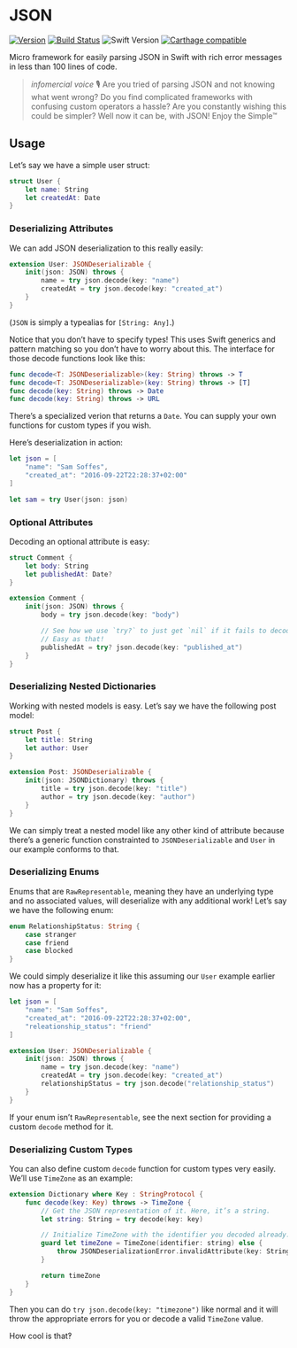 # JSON

[![Version](https://img.shields.io/github/release/soffes/JSON.svg)](https://github.com/soffes/JSON/releases)
[![Build Status](https://travis-ci.org/soffes/JSON.svg?branch=master)](https://travis-ci.org/soffes/JSON)
![Swift Version](https://img.shields.io/badge/swift-4.0-orange.svg)
[![Carthage compatible](https://img.shields.io/badge/Carthage-compatible-4BC51D.svg?style=flat)](https://github.com/Carthage/Carthage)

Micro framework for easily parsing JSON in Swift with rich error messages in less than 100 lines of code.

> *infomercial voice* 🎙 Are you tried of parsing JSON and not knowing what went wrong? Do you find complicated frameworks with confusing custom operators a hassle? Are you constantly wishing this could be simpler? Well now it can be, with JSON! Enjoy the Simple™


## Usage

Let’s say we have a simple user struct:

``` swift
struct User {
    let name: String
    let createdAt: Date
}
```


### Deserializing Attributes

We can add JSON deserialization to this really easily:

``` swift
extension User: JSONDeserializable {
    init(json: JSON) throws {
        name = try json.decode(key: "name")
        createdAt = try json.decode(key: "created_at")
    }
}
```

(`JSON` is simply a typealias for `[String: Any]`.)

Notice that you don’t have to specify types! This uses Swift generics and pattern matching so you don’t have to worry about this. The interface for those decode functions look like this:

``` swift
func decode<T: JSONDeserializable>(key: String) throws -> T
func decode<T: JSONDeserializable>(key: String) throws -> [T]
func decode(key: String) throws -> Date
func decode(key: String) throws -> URL
```

There’s a specialized verion that returns a `Date`. You can supply your own functions for custom types if you wish.

Here’s deserialization in action:

``` swift
let json = [
    "name": "Sam Soffes",
    "created_at": "2016-09-22T22:28:37+02:00"
]

let sam = try User(json: json)
```

### Optional Attributes

Decoding an optional attribute is easy:

``` swift
struct Comment {
    let body: String
    let publishedAt: Date?
}

extension Comment {
    init(json: JSON) throws {
        body = try json.decode(key: "body")

        // See how we use `try?` to just get `nil` if it fails to decode?
        // Easy as that!
        publishedAt = try? json.decode(key: "published_at")
    }
}
```

### Deserializing Nested Dictionaries

Working with nested models is easy. Let’s say we have the following post model:

``` swift
struct Post {
    let title: String
    let author: User
}

extension Post: JSONDeserializable {
    init(json: JSONDictionary) throws {
        title = try json.decode(key: "title")
        author = try json.decode(key: "author")
    }
}
```

We can simply treat a nested model like any other kind of attribute because there’s a generic function constrainted to `JSONDeserializable` and `User` in our example conforms to that.


### Deserializing Enums

Enums that are `RawRepresentable`, meaning they have an underlying type and no associated values, will deserialize with any additional work! Let’s say we have the following enum:

```swift
enum RelationshipStatus: String {
    case stranger
    case friend
    case blocked
}
```

We could simply deserialize it like this assuming our `User` example earlier now has a property for it:

```swift
let json = [
    "name": "Sam Soffes",
    "created_at": "2016-09-22T22:28:37+02:00",
    "releationship_status": "friend"
]

extension User: JSONDeserializable {
    init(json: JSON) throws {
        name = try json.decode(key: "name")
        createdAt = try json.decode(key: "created_at")
        relationshipStatus = try json.decode("relationship_status")
    }
}
```

If your enum isn’t `RawRepresentable`, see the next section for providing a custom `decode` method for it.

### Deserializing Custom Types

You can also define custom `decode` function for custom types very easily. We’ll use `TimeZone` as an example:

``` swift
extension Dictionary where Key : StringProtocol {
    func decode(key: Key) throws -> TimeZone {
        // Get the JSON representation of it. Here, it’s a string.
        let string: String = try decode(key: key)

        // Initialize TimeZone with the identifier you decoded already.
        guard let timeZone = TimeZone(identifier: string) else {
            throw JSONDeserializationError.invalidAttribute(key: String(key))
        }

        return timeZone
    }
}
```

Then you can do `try json.decode(key: "timezone")` like normal and it will throw the appropriate errors for you or decode a valid `TimeZone` value.

How cool is that‽
